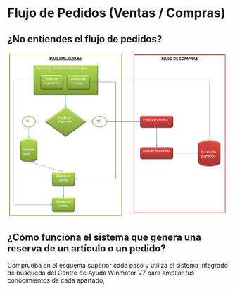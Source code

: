 # Flujo de Pedidos \(Ventas / Compras\)

## ¿No entiendes el flujo de pedidos?

![Sigue las l&#xED;neas y consulta en la b&#xFA;squeda el apartado donde tengas dudas](../../.gitbook/assets/image%20%285%29.png)

## ¿Cómo funciona el sistema que genera una reserva de un artículo o un pedido?

Comprueba en el esquema superior cada paso y utiliza el sistema integrado de búsqueda del Centro de Ayuda Winmotor V7 para ampliar tus conocimientos de cada apartado,



